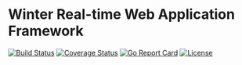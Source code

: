 # Winter Real-time Web Application Framework

[![Build Status](https://travis-ci.org/rrborja/winter.svg?branch=master)](https://travis-ci.org/rrborja/winter)
[![Coverage Status](https://coveralls.io/repos/github/rrborja/winter/badge.svg?branch=master)](https://coveralls.io/github/rrborja/winter?branch=master)
[![Go Report Card](https://goreportcard.com/badge/github.com/rrborja/winter)](https://goreportcard.com/report/github.com/rrborja/winter)
[![License](https://img.shields.io/badge/license-Apache_2-blue.svg)](./LICENSE.txt)
